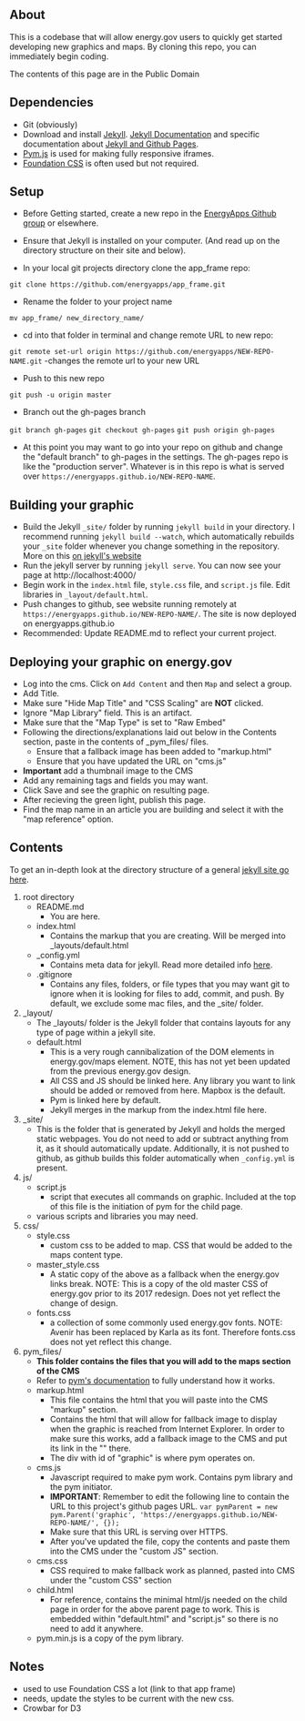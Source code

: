 ## About

This is a codebase that will allow energy.gov users to quickly get started developing new graphics and maps. By cloning this repo, you can immediately begin coding. 

The contents of this page are in the Public Domain

## Dependencies
- Git (obviously)
- Download and install [Jekyll](http://jekyllrb.com/). [Jekyll Documentation](https://jekyllrb.com/docs/home/) and specific documentation about [Jekyll and Github Pages](https://jekyllrb.com/docs/github-pages/).
- [Pym.js](http://blog.apps.npr.org/pym.js/) is used for making fully responsive iframes. 
- [Foundation CSS](http://foundation.zurb.com/sites.html) is often used but not required. 

## Setup

- Before Getting started, create a new repo in the [EnergyApps Github group](https://github.com/energyapps) or elsewhere.

- Ensure that Jekyll is installed on your computer. (And read up on the directory structure on their site and below). 

- In your local git projects directory clone the app_frame repo:

`git clone https://github.com/energyapps/app_frame.git`

- Rename the folder to your project name

`mv app_frame/ new_directory_name/`

- cd into that folder in terminal and change remote URL to new repo:

`git remote set-url origin https://github.com/energyapps/NEW-REPO-NAME.git` -changes the remote url to your new URL

- Push to this new repo

`git push -u origin master`

- Branch out the gh-pages branch

`git branch gh-pages`
`git checkout gh-pages`
`git push origin gh-pages`

- At this point you may want to go into your repo on github and change the "default branch" to gh-pages in the settings. The gh-pages repo is like the "production server". Whatever is in this repo is what is served over `https://energyapps.github.io/NEW-REPO-NAME`.

## Building your graphic

- Build the Jekyll `_site/` folder by running `jekyll build` in your directory. I recommend running `jekyll build --watch`, which automatically rebuilds your `_site` folder whenever you change something in the repository. More on this [on jekyll's website](https://jekyllrb.com/docs/usage/)
- Run the jekyll server by running `jekyll serve`. You can now see your page at http://localhost:4000/
- Begin work in the `index.html` file, `style.css` file, and `script.js` file. Edit libraries in `_layout/default.html`.
- Push changes to github, see website running remotely at `https://energyapps.github.io/NEW-REPO-NAME/`. The site is now deployed on energyapps.github.io
- Recommended: Update README.md to reflect your current project.

## Deploying your graphic on energy.gov

- Log into the cms. Click on `Add Content` and then `Map` and select a group. 
- Add Title.
- Make sure "Hide Map Title" and "CSS Scaling" are **NOT** clicked.
- Ignore "Map Library" field. This is an artifact. 
- Make sure that the "Map Type" is set to "Raw Embed"
- Following the directions/explanations laid out below in the Contents section, paste in the contents of _pym_files/ files. 
	- Ensure that a fallback image has been added to "markup.html"
	- Ensure that you have updated the URL on "cms.js"
- **Important** add a thumbnail image to the CMS
- Add any remaining tags and fields you may want. 
- Click Save and see the graphic on resulting page. 
- After recieving the green light, publish this page. 
- Find the map name in an article you are building and select it with the "map reference" option.

## Contents

To get an in-depth look at the directory structure of a general [jekyll site go here](https://jekyllrb.com/docs/structure/).

1. 	root directory
	* README.md 
		- You are here.
	* index.html 
		- Contains the markup that you are creating. Will be merged into _layouts/default.html
	* _config.yml
		- Contains meta data for jekyll. Read more detailed info [here](https://jekyllrb.com/docs/configuration/).
	* .gitignore 
		- Contains any files, folders, or file types that you may want git to ignore when it is looking for files to add, commit, and push. By default, we exclude some mac files, and the _site/ folder.
3.	_layout/
	* The _layouts/ folder is the Jekyll folder that contains layouts for any type of page within a jekyll site. 
	* default.html
		- This is a very rough cannibalization of the DOM elements in energy.gov/maps element. NOTE, this has not yet been updated from the previous energy.gov design.
		- All CSS and JS should be linked here. Any library you want to link should be added or removed from here. Mapbox is the default.
		- Pym is linked here by default.
		- Jekyll merges in the markup from the index.html file here. 
4.	_site/
	* This is the folder that is generated by Jekyll and holds the merged static webpages. You do not need to add or subtract anything from it, as it should automatically update. Additionally, it is not pushed to github, as github builds this folder automatically when `_config.yml` is present.
5. js/
	* script.js
		- script that executes all commands on graphic. Included at the top of this file is the initiation of pym for the child page. 
	* various scripts and libraries you may need. 
6. css/
	* style.css
		- custom css to be added to map. CSS that would be added to the maps content type.
	* master_style.css
		- A static copy of the above as a fallback when the energy.gov links break. NOTE: This is a copy of the old master CSS of energy.gov prior to its 2017 redesign. Does not yet reflect the change of design. 
	* fonts.css
		- a collection of some commonly used energy.gov fonts. NOTE: Avenir has been replaced by Karla as its font. Therefore fonts.css does not yet reflect this change. 
6.	pym_files/
	* **This folder contains the files that you will add to the maps section of the CMS**
	* Refer to [pym's documentation](blog.apps.npr.org/pym.js/) to fully understand how it works.
	* markup.html
		- This file contains the html that you will paste into the CMS "markup" section. 
		- Contains the html that will allow for fallback image to display when the graphic is reached from Internet Explorer. In order to make sure this works, add a fallback image to the CMS and put its link in the "<img>" there. 
		- The div with id of "graphic" is where pym operates on. 
	* cms.js 
		- Javascript required to make pym work. Contains pym library and the pym initiator. 
		- **IMPORTANT**: Remember to edit the following line to contain the URL to this project's github pages URL. `var pymParent = new pym.Parent('graphic', 'https://energyapps.github.io/NEW-REPO-NAME/', {});`
		- Make sure that this URL is serving over HTTPS. 
		- After you've updated the file, copy the contents and paste them into the CMS under the "custom JS" section. 
	* cms.css
		- CSS required to make fallback work as planned, pasted into CMS under the "custom CSS" section
	* child.html
		- For reference, contains the minimal html/js needed on the child page in order for the above parent page to work. This is embedded within "default.html" and "script.js" so there is no need to add it anywhere.
	* pym.min.js is a copy of the pym library.
	
## Notes

- used to use Foundation CSS a lot (link to that app frame)
- needs, update the styles to be current with the new css. 
- Crowbar for D3